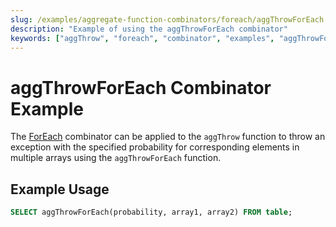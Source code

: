 ```yaml
---
slug: /examples/aggregate-function-combinators/foreach/aggThrowForEach
description: "Example of using the aggThrowForEach combinator"
keywords: ["aggThrow", "foreach", "combinator", "examples", "aggThrowForEach"]
---
```


# aggThrowForEach Combinator Example

The [ForEach](/sql-reference/aggregate-functions/combinators#-foreach) combinator can be applied to the `aggThrow` function to throw an exception with the specified probability for corresponding elements in multiple arrays using the `aggThrowForEach` function.

## Example Usage

```sql
SELECT aggThrowForEach(probability, array1, array2) FROM table;
```
